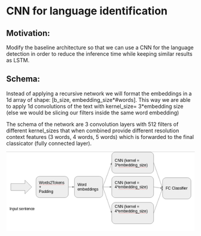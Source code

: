 # CNN for language identification
##  Motivation: 
Modify the baseline architecture so that we can use a CNN for the language detection in order to reduce the inference time while keeping similar results as LSTM.

## Schema:
Instead of applying a recursive network we will format the embeddings in a 1d array of shape: [b_size, embedding_size*#words]. This way we are able to apply 1d convolutions of the text with kernel_size= 3*embedding size (else we would be slicing our filters inside the same word embedding)

The schema of the network are 3 convolution layers with 512 filters of different kernel_sizes that when combined provide different resolution context features (3 words, 4 words, 5 words) which is forwarded to the final classicator (fully connected layer).




 <p align="left">
  <img src="captura.png"/>
</p>
